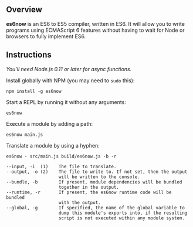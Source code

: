 ## Overview ##

**es6now** is an ES6 to ES5 compiler, written in ES6.  It will allow you to
write programs using ECMAScript 6 features without having to wait for Node
or browsers to fully implement ES6.

## Instructions ##

*You'll need Node.js 0.11 or later for async functions.*

Install globally with NPM (you may need to `sudo` this):

    npm install -g es6now

Start a REPL by running it without any arguments:

    es6now

Execute a module by adding a path:

    es6now main.js

Translate a module by using a hyphen:

    es6now - src/main.js build/es6now.js -b -r

    --input, -i  (1)    The file to translate.
    --output, -o (2)    The file to write to. If not set, then the output
                        will be written to the console.
    --bundle, -b        If present, module dependencies will be bundled 
                        together in the output.
    --runtime, -r       If present, the es6now runtime code will be bundled 
                        with the output.
    --global, -g        If specified, the name of the global variable to 
                        dump this module's exports into, if the resulting
                        script is not executed within any module system.
